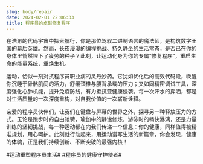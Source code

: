 ```yaml
---
slug: body/repair
date: 2024-02-01 22:06:33
title: 程序员的卓越修复程序
---
```

在浩渺的代码宇宙中探索航行，你是那位驾驭二进制语言的魔法师，是构筑数字王国的幕后英雄。然而，长夜漫漫的编程挑战、持久静坐的生活常态，是否已在你的身体里悄然埋下了疲劳的种子？此刻，让运动化身为你的专属“修复程序”，重启生命的能量系统，重焕生机。

运动，恰似一剂对抗程序员职业病的灵丹妙药。它犹如优化后的高效代码段，唤醒你沉睡于骨骼肌间的活力，舒缓颈椎与腰背承载的压力；又如同精密调试工具，深度强化心肺机能，提升免疫防线，有力抵抗亚健康侵袭。每一次汗水的挥洒，都是对生活质量的一次深度重构，对自我价值的一次崭新诠释。

亲爱的程序员伙伴们，让我们在键盘与屏幕的世界之外，探寻另一种释放压力的方式。无论是跑步时的自由驰骋，瑜伽中的静谧修炼，游泳时的畅快淋漓，还是力量训练的坚韧挑战，每一种运动都在向我们传递一个信息：你的健康，同样值得被精准规划，用心呵护。此刻就行动起来，用运动谱写生活的新篇章，你会发现，健康的体魄，正是我们持续创新、不断突破的最强内核！

#运动重塑程序员生活# #程序员的健康守护使者#